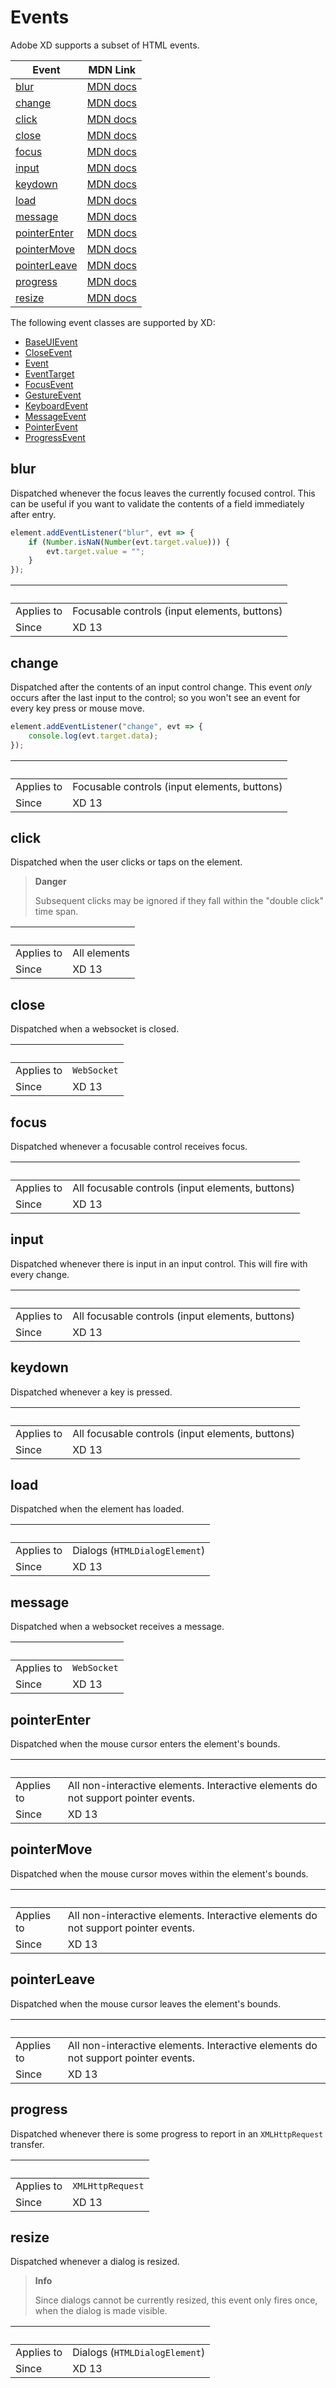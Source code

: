 # Events

Adobe XD supports a subset of HTML events.

Event                                  | MDN Link
---------------------------------------|----------------------------------------
[blur](#blur)                          | [MDN docs](https://developer.mozilla.org/en-US/docs/Web/Events/blur)
[change](#change)                      | [MDN docs](https://developer.mozilla.org/en-US/docs/Web/Events/change)
[click](#click)                        | [MDN docs](https://developer.mozilla.org/en-US/docs/Web/Events/click)
[close](#close)                        | [MDN docs](https://developer.mozilla.org/en-US/docs/Web/Events/close)
[focus](#focus)                        | [MDN docs](https://developer.mozilla.org/en-US/docs/Web/Events/focus)
[input](#input)                        | [MDN docs](https://developer.mozilla.org/en-US/docs/Web/Events/input)
[keydown](#keydown)                    | [MDN docs](https://developer.mozilla.org/en-US/docs/Web/Events/keydown)
[load](#load)                          | [MDN docs](https://developer.mozilla.org/en-US/docs/Web/Events/load)
[message](#message)                    | [MDN docs](https://developer.mozilla.org/en-US/docs/Web/Events/message)
[pointerEnter](#pointerEnter)          | [MDN docs](https://developer.mozilla.org/en-US/docs/Web/Events/pointerEnter)
[pointerMove](#pointerMove)            | [MDN docs](https://developer.mozilla.org/en-US/docs/Web/Events/pointerMove)
[pointerLeave](#pointerLeave)          | [MDN docs](https://developer.mozilla.org/en-US/docs/Web/Events/pointerLeave)
[progress](#progress)                  | [MDN docs](https://developer.mozilla.org/en-US/docs/Web/Events/progress)
[resize](#resize)                      | [MDN docs](https://developer.mozilla.org/en-US/docs/Web/Events/resize)

The following event classes are supported by XD:

* [BaseUIEvent](class/BaseUIEvent/)
* [CloseEvent](class/CloseEvent/)
* [Event](class/Event/)
* [EventTarget](class/EventTarget/)
* [FocusEvent](class/FocusEvent/)
* [GestureEvent](class/GestureEvent/)
* [KeyboardEvent](class/KeyboardEvent/)
* [MessageEvent](class/MessageEvent/)
* [PointerEvent](class/PointerEvent/)
* [ProgressEvent](class/ProgressEvent/)

## blur

Dispatched whenever the focus leaves the currently focused control. This can be useful if you want to validate the contents of a field immediately after entry.

```js
element.addEventListener("blur", evt => {
    if (Number.isNaN(Number(evt.target.value))) {
        evt.target.value = "";
    }
});
```

 &nbsp;             | &nbsp;
--------------------|---------------------------------------
Applies to          | Focusable controls (input elements, buttons)
Since               | XD 13

## change

Dispatched after the contents of an input control change. This event _only_ occurs after the last input to the control; so you won't see an event for every key press or mouse move.

```js
element.addEventListener("change", evt => {
    console.log(evt.target.data);
});
```

 &nbsp;             | &nbsp;
--------------------|---------------------------------------
Applies to          | Focusable controls (input elements, buttons)
Since               | XD 13

## click

Dispatched when the user clicks or taps on the element.

> **Danger**
>
> Subsequent clicks may be ignored if they fall within the "double click" time span.

 &nbsp;             | &nbsp;
--------------------|---------------------------------------
Applies to          | All elements
Since               | XD 13

## close

Dispatched when a websocket is closed.

 &nbsp;             | &nbsp;
--------------------|---------------------------------------
Applies to          | `WebSocket`
Since               | XD 13

## focus

Dispatched whenever a focusable control receives focus.

 &nbsp;             | &nbsp;
--------------------|---------------------------------------
Applies to          | All focusable controls (input elements, buttons)
Since               | XD 13

## input

Dispatched whenever there is input in an input control. This will fire with every change.

 &nbsp;             | &nbsp;
--------------------|---------------------------------------
Applies to          | All focusable controls (input elements, buttons)
Since               | XD 13

## keydown

Dispatched whenever a key is pressed.

 &nbsp;             | &nbsp;
--------------------|---------------------------------------
Applies to          | All focusable controls (input elements, buttons)
Since               | XD 13

## load

Dispatched when the element has loaded.

 &nbsp;             | &nbsp;
--------------------|---------------------------------------
Applies to          | Dialogs (`HTMLDialogElement`)
Since               | XD 13

## message

Dispatched when a websocket receives a message.

 &nbsp;             | &nbsp;
--------------------|---------------------------------------
Applies to          | `WebSocket`
Since               | XD 13

## pointerEnter

Dispatched when the mouse cursor enters the element's bounds.

 &nbsp;             | &nbsp;
--------------------|---------------------------------------
Applies to          | All non-interactive elements. Interactive elements do not support pointer events.
Since               | XD 13

## pointerMove

Dispatched when the mouse cursor moves within the element's bounds.

 &nbsp;             | &nbsp;
--------------------|---------------------------------------
Applies to          | All non-interactive elements. Interactive elements do not support pointer events.
Since               | XD 13

## pointerLeave

Dispatched when the mouse cursor leaves the element's bounds.

 &nbsp;             | &nbsp;
--------------------|---------------------------------------
Applies to          | All non-interactive elements. Interactive elements do not support pointer events.
Since               | XD 13

## progress

Dispatched whenever there is some progress to report in an `XMLHttpRequest` transfer.

 &nbsp;             | &nbsp;
--------------------|---------------------------------------
Applies to          | `XMLHttpRequest`
Since               | XD 13

## resize

Dispatched whenever a dialog is resized.

> **Info**
>
> Since dialogs cannot be currently resized, this event only fires once, when the dialog is made visible.

 &nbsp;             | &nbsp;
--------------------|---------------------------------------
Applies to          | Dialogs (`HTMLDialogElement`)
Since               | XD 13
